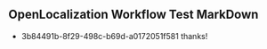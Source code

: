 ## OpenLocalization Workflow Test MarkDown
* 3b84491b-8f29-498c-b69d-a0172051f581 thanks!

<!--HONumber=Aug16_HO4-->


